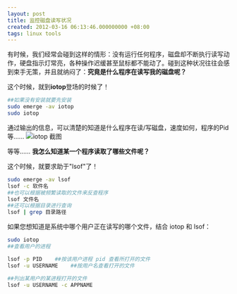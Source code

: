 ```yaml
---
layout: post
title: 监控磁盘读写状况
created: 2012-03-16 06:13:46.000000000 +08:00
tags: linux tools
---
```


有时候，我们经常会碰到这样的情形：没有运行任何程序，磁盘却不断执行读写动作，硬盘指示灯常亮，各种操作迟缓甚至鼠标都不能动了。碰到这种状况往往会感到束手无策，并且就纳闷了：**究竟是什么程序在读写我的磁盘呢？**

这个时候，就到**iotop**登场的时候了！

<!-- more -->

```bash
##如果没有安装就要先安装
sudo emerge -av iotop
sudo iotop
```

通过输出的信息，可以清楚的知道是什么程序在读/写磁盘，速度如何，程序的Pid等……
![iotop 截图](http://pic.yupoo.com/ohosanna_v/BOKAi0HK/1r9cb.png)

等等…… **我怎么知道某一个程序读取了哪些文件呢？**

这个时候，就要求助于"lsof"了！

```bash
sudo emerge -av lsof
lsof -c 软件名
##也可以根据被频繁读取的文件来反查程序
lsof 文件名
##还可以根据目录进行查询
lsof | grep 目录路径
```

如果您想知道是系统中哪个用户正在读写的哪个文件，结合 iotop 和 lsof：

```bash
sudo iotop
##查看用户的进程

lsof -p PID    ##按该用户进程 pid 查看所打开的文件
lsof -u USERNAME    ##按用户名查看打开的文件

##列出某用户的某进程打开的文件
lsof -u USERNAME -c APPNAME
```
